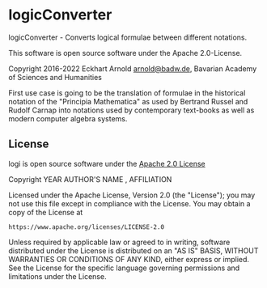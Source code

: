 logicConverter
==============

logicConverter - Converts logical formulae between different notations.

This software is open source software under the Apache 2.0-License.

Copyright 2016-2022  Eckhart Arnold <arnold@badw.de>, Bavarian Academy of Sciences and Humanities

First use case is going to be the translation of formulae in the historical 
notation of the "Principia Mathematica" as used by Bertrand Russel and Rudolf Carnap
into notations used by contemporary text-books as well as modern computer algebra
systems.

License
-------

logi is open source software under the [Apache 2.0 License](https://www.apache.org/licenses/LICENSE-2.0)

Copyright YEAR AUTHOR'S NAME <EMAIL>, AFFILIATION

Licensed under the Apache License, Version 2.0 (the "License");
you may not use this file except in compliance with the License.
You may obtain a copy of the License at

    https://www.apache.org/licenses/LICENSE-2.0

Unless required by applicable law or agreed to in writing, software
distributed under the License is distributed on an "AS IS" BASIS,
WITHOUT WARRANTIES OR CONDITIONS OF ANY KIND, either express or implied.
See the License for the specific language governing permissions and
limitations under the License.
